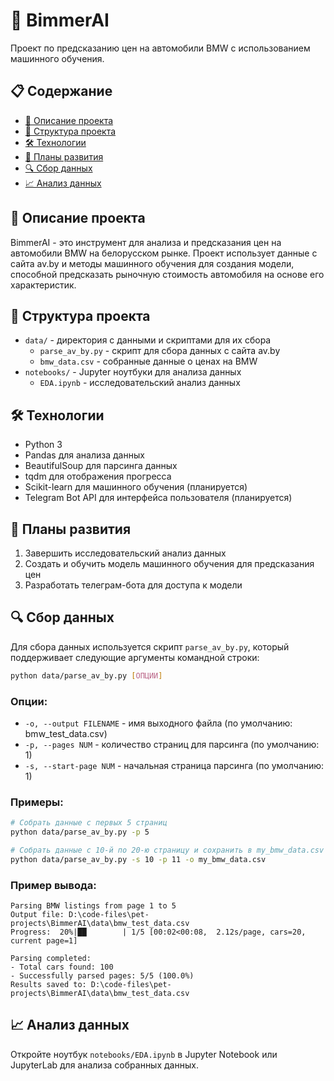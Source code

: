 # 🚗 BimmerAI

Проект по предсказанию цен на автомобили BMW с использованием машинного обучения.

## 📋 Содержание

- [📝 Описание проекта](#-описание-проекта)
- [📁 Структура проекта](#-структура-проекта)
- [🛠️ Технологии](#-технологии)
- [🚀 Планы развития](#-планы-развития)
- [🔍 Сбор данных](#-сбор-данных)
- [📈 Анализ данных](#-анализ-данных)

## 📝 Описание проекта

BimmerAI - это инструмент для анализа и предсказания цен на автомобили BMW на белорусском рынке. Проект использует данные с сайта av.by и методы машинного обучения для создания модели, способной предсказать рыночную стоимость автомобиля на основе его характеристик.

## 📁 Структура проекта

- `data/` - директория с данными и скриптами для их сбора
  - `parse_av_by.py` - скрипт для сбора данных с сайта av.by
  - `bmw_data.csv` - собранные данные о ценах на BMW
- `notebooks/` - Jupyter ноутбуки для анализа данных
  - `EDA.ipynb` - исследовательский анализ данных

## 🛠️ Технологии

- Python 3
- Pandas для анализа данных
- BeautifulSoup для парсинга данных
- tqdm для отображения прогресса
- Scikit-learn для машинного обучения (планируется)
- Telegram Bot API для интерфейса пользователя (планируется)

## 🚀 Планы развития

1. Завершить исследовательский анализ данных
2. Создать и обучить модель машинного обучения для предсказания цен
3. Разработать телеграм-бота для доступа к модели

## 🔍 Сбор данных

Для сбора данных используется скрипт `parse_av_by.py`, который поддерживает следующие аргументы командной строки:

```bash
python data/parse_av_by.py [ОПЦИИ]
```

### Опции:

- `-o, --output FILENAME` - имя выходного файла (по умолчанию: bmw_test_data.csv)
- `-p, --pages NUM` - количество страниц для парсинга (по умолчанию: 1)
- `-s, --start-page NUM` - начальная страница парсинга (по умолчанию: 1)

### Примеры:

```bash
# Собрать данные с первых 5 страниц
python data/parse_av_by.py -p 5

# Собрать данные с 10-й по 20-ю страницу и сохранить в my_bmw_data.csv
python data/parse_av_by.py -s 10 -p 11 -o my_bmw_data.csv
```

### Пример вывода:

```
Parsing BMW listings from page 1 to 5
Output file: D:\code-files\pet-projects\BimmerAI\data\bmw_test_data.csv
Progress:  20%|██        | 1/5 [00:02<00:08,  2.12s/page, cars=20, current page=1]

Parsing completed:
- Total cars found: 100
- Successfully parsed pages: 5/5 (100.0%)
Results saved to: D:\code-files\pet-projects\BimmerAI\data\bmw_test_data.csv
```

## 📈 Анализ данных

Откройте ноутбук `notebooks/EDA.ipynb` в Jupyter Notebook или JupyterLab для анализа собранных данных. 